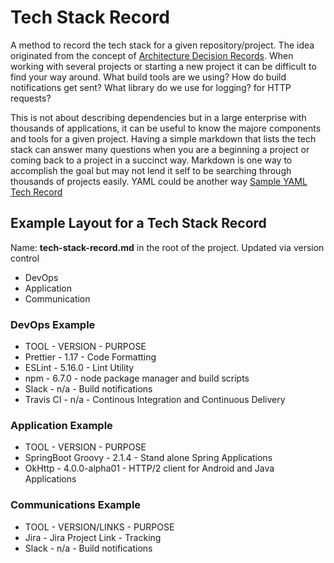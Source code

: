 # Tech Stack Record

A method to record the tech stack for a given repository/project.  The idea originated from the concept of [Architecture Decision Records](https://www.thoughtworks.com/radar/techniques/lightweight-architecture-decision-records). When working with several projects or starting a new project it can be difficult to find your way around. What build tools are we using? How do build notifications get sent? What library do we use for logging? for HTTP requests?  

This is not about describing dependencies but in a large enterprise with thousands of applications, it can be useful to know the majore components and tools for a given project.  Having a simple markdown that lists the tech stack can answer many questions when you are a beginning a project or coming back to a project in a succinct way. Markdown is one way to accomplish the goal but may not lend it self to be searching through thousands of projects easily.  YAML could be another way [Sample YAML Tech Record](https://github.com/davezen1/tech-stack-record/blob/master/tech-stack-record.yaml)

## Example Layout for a Tech Stack Record
 
 Name: **tech-stack-record.md** in the root of the project. Updated via version control
 
 - DevOps
 - Application
 - Communication
 
 ### DevOps Example
 
 - TOOL - VERSION - PURPOSE
 - Prettier - 1.17 - Code Formatting 
 - ESLint - 5.16.0 - Lint Utility
 - npm - 6.7.0 - node package manager and build scripts
 - Slack - n/a - Build notifications
 - Travis CI - n/a - Continous Integration and Continuous Delivery
 
  ### Application Example
 
 - TOOL - VERSION - PURPOSE
 - SpringBoot Groovy - 2.1.4 - Stand alone Spring Applications
 - OkHttp - 4.0.0-alpha01 - HTTP/2 client for Android and Java Applications

  ### Communications Example
 
 - TOOL - VERSION/LINKS - PURPOSE
 - Jira - Jira Project Link - Tracking 
 - Slack - n/a - Build notifications
